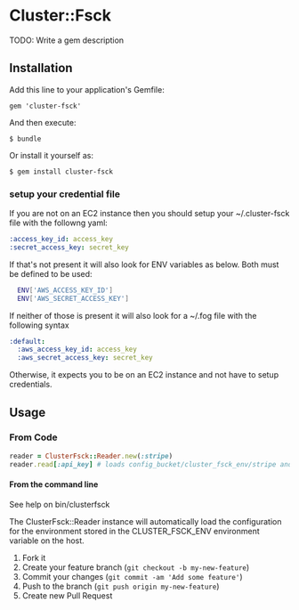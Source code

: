 # Cluster::Fsck

TODO: Write a gem description

## Installation

Add this line to your application's Gemfile:

    gem 'cluster-fsck'

And then execute:

    $ bundle

Or install it yourself as:

    $ gem install cluster-fsck


### setup your credential file
If you are not on an EC2 instance then you should setup your ~/.cluster-fsck file with the followng yaml:

```yaml
:access_key_id: access_key
:secret_access_key: secret_key
```

If that's not present it will also look for ENV variables as below.  Both must be defined to be used:

```bash
  ENV['AWS_ACCESS_KEY_ID']
  ENV['AWS_SECRET_ACCESS_KEY']
```

If neither of those is present it will also look for a ~/.fog file with the following syntax

```yaml
:default:
  :aws_access_key_id: access_key
  :aws_secret_access_key: secret_key
```

Otherwise, it expects you to be on an EC2 instance and not have to setup credentials.


## Usage

### From Code

```ruby
reader = ClusterFsck::Reader.new(:stripe)
reader.read[:api_key] # loads config_bucket/cluster_fsck_env/stripe and returns the api_key from the hash
```

#### From the command line

See help on bin/clusterfsck

The ClusterFsck::Reader instance will automatically load the configuration for
the environment stored in the CLUSTER_FSCK_ENV environment variable on the host.

1. Fork it
2. Create your feature branch (`git checkout -b my-new-feature`)
3. Commit your changes (`git commit -am 'Add some feature'`)
4. Push to the branch (`git push origin my-new-feature`)
5. Create new Pull Request
